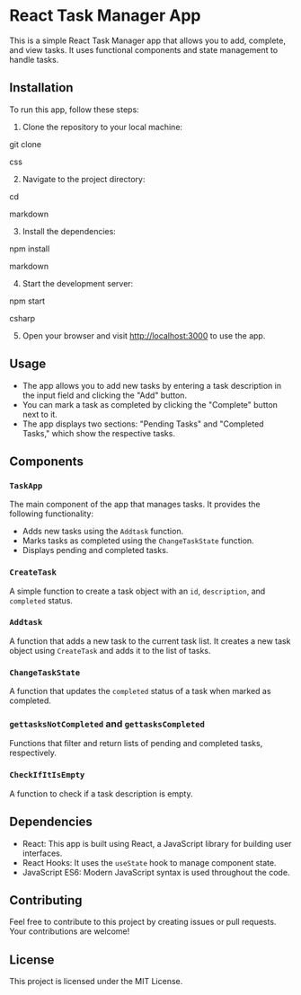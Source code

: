 # React Task Manager App

This is a simple React Task Manager app that allows you to add, complete, and view tasks. It uses functional components and state management to handle tasks.

## Installation

To run this app, follow these steps:

1. Clone the repository to your local machine:

git clone <repository-url>

css

2. Navigate to the project directory:

cd <project-directory>

markdown

3. Install the dependencies:

npm install

markdown

4. Start the development server:

npm start

csharp

5. Open your browser and visit [http://localhost:3000](http://localhost:3000) to use the app.

## Usage

- The app allows you to add new tasks by entering a task description in the input field and clicking the "Add" button.
- You can mark a task as completed by clicking the "Complete" button next to it.
- The app displays two sections: "Pending Tasks" and "Completed Tasks," which show the respective tasks.

## Components

### `TaskApp`

The main component of the app that manages tasks. It provides the following functionality:

- Adds new tasks using the `Addtask` function.
- Marks tasks as completed using the `ChangeTaskState` function.
- Displays pending and completed tasks.

### `CreateTask`

A simple function to create a task object with an `id`, `description`, and `completed` status.

### `Addtask`

A function that adds a new task to the current task list. It creates a new task object using `CreateTask` and adds it to the list of tasks.

### `ChangeTaskState`

A function that updates the `completed` status of a task when marked as completed.

### `gettasksNotCompleted` and `gettasksCompleted`

Functions that filter and return lists of pending and completed tasks, respectively.

### `CheckIfItIsEmpty`

A function to check if a task description is empty.

## Dependencies

- React: This app is built using React, a JavaScript library for building user interfaces.
- React Hooks: It uses the `useState` hook to manage component state.
- JavaScript ES6: Modern JavaScript syntax is used throughout the code.

## Contributing

Feel free to contribute to this project by creating issues or pull requests. Your contributions are welcome!

## License

This project is licensed under the MIT License.
